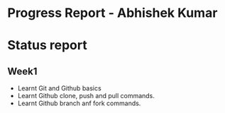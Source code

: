# Progress Report - Abhishek Kumar
# Status report
## Week1
- Learnt Git and Github basics
- Learnt Github clone, push and pull commands.
- Learnt Github branch anf fork commands.

